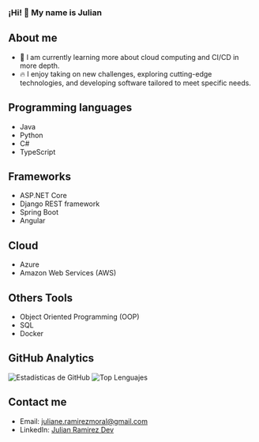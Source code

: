 ### ¡Hi! 👋 My name is Julian 

## About me

- 🌱 I am currently learning more about cloud computing and CI/CD in more depth.
- 🔥 I enjoy taking on new challenges, exploring cutting-edge technologies, and developing software tailored to meet specific needs.

## Programming languages

- Java
- Python
- C#
- TypeScript

## Frameworks

- ASP.NET Core
- Django REST framework
- Spring Boot
- Angular

## Cloud

- Azure
- Amazon Web Services (AWS)

## Others Tools

- Object Oriented Programming (OOP)
- SQL
- Docker

## GitHub Analytics
![Estadísticas de GitHub](https://github-readme-stats.vercel.app/api?username=JulianRami&show_icons=true&theme=radical)
![Top Lenguajes](https://github-readme-stats.vercel.app/api/top-langs/?username=JulianRami&layout=compact)

## Contact me

- Email: juliane.ramirezmoral@gmail.com
- LinkedIn: [Julian Ramirez Dev](https://www.linkedin.com/in/julian-ramirez-dev)

<!--
**JulianRami/JulianRami** is a ✨ _special_ ✨ repository because its `README.md` (this file) appears on your GitHub profile.

Here are some ideas to get you started:

- 🔭 I’m currently working on ...
- 🌱 I’m currently learning ...
- 👯 I’m looking to collaborate on ...
- 🤔 I’m looking for help with ...
- 💬 Ask me about ...
- 📫 How to reach me: ...
- 😄 Pronouns: ...
- ⚡ Fun fact: ...
-->
